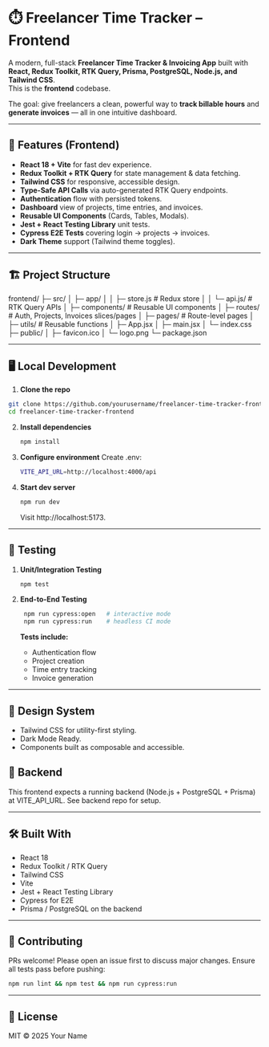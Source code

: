 # ⏱️ Freelancer Time Tracker – Frontend

A modern, full-stack **Freelancer Time Tracker & Invoicing App** built with **React, Redux Toolkit, RTK Query, Prisma, PostgreSQL, Node.js, and Tailwind CSS**.  
This is the **frontend** codebase.

The goal: give freelancers a clean, powerful way to **track billable hours** and **generate invoices** — all in one intuitive dashboard.

---

## 🚀 Features (Frontend)

- **React 18 + Vite** for fast dev experience.
- **Redux Toolkit + RTK Query** for state management & data fetching.
- **Tailwind CSS** for responsive, accessible design.
- **Type-Safe API Calls** via auto-generated RTK Query endpoints.
- **Authentication** flow with persisted tokens.
- **Dashboard** view of projects, time entries, and invoices.
- **Reusable UI Components** (Cards, Tables, Modals).
- **Jest + React Testing Library** unit tests.
- **Cypress E2E Tests** covering login → projects → invoices.
- **Dark Theme** support (Tailwind theme toggles).

---

## 🏗️ Project Structure

  frontend/
  ├─ src/
  │ ├─ app/
  │ │ ├─ store.js # Redux store
  │ │ └─ api.js/ # RTK Query APIs
  │ ├─ components/ # Reusable UI components
  │ ├─ routes/ # Auth, Projects, Invoices slices/pages
  │ ├─ pages/ # Route-level pages
  │ ├─ utils/ # Reusable functions
  │ ├─ App.jsx
  │ ├─ main.jsx
  │ └─ index.css
  ├─ public/
  │ ├─ favicon.ico
  │ └─ logo.png
  └─ package.json


---

## 🖥️ Local Development

1. **Clone the repo**

  ```bash
  git clone https://github.com/yourusername/freelancer-time-tracker-frontend.git
  cd freelancer-time-tracker-frontend
  ```
2. **Install dependencies**
   ```bash
   npm install
   ```
3. **Configure environment**
   Create .env:
   ```bash
   VITE_API_URL=http://localhost:4000/api
   ```
4. **Start dev server**
   ```bash
   npm run dev
   ```
   Visit http://localhost:5173.

---
## 🧪 Testing

1. **Unit/Integration Testing**
   ```bash
   npm test
   ```

2. **End-to-End Testing**
   ```bash
    npm run cypress:open   # interactive mode
    npm run cypress:run    # headless CI mode
   ```

    **Tests include:**
      - Authentication flow
      - Project creation
      - Time entry tracking
      - Invoice generation
---
## 🎨 Design System

- Tailwind CSS for utility-first styling.
- Dark Mode Ready.
- Components built as composable and accessible.




## 🔗 Backend

This frontend expects a running backend (Node.js + PostgreSQL + Prisma) at VITE_API_URL.
See backend repo for setup.

---

## 🛠️ **Built With**

- React 18
- Redux Toolkit / RTK Query
- Tailwind CSS
- Vite
- Jest + React Testing Library
- Cypress for E2E
- Prisma / PostgreSQL on the backend


---

## 🤝 **Contributing**

PRs welcome! Please open an issue first to discuss major changes.
Ensure all tests pass before pushing:

```bash
npm run lint && npm test && npm run cypress:run
```
---
## 📄 License

MIT © 2025 Your Name


